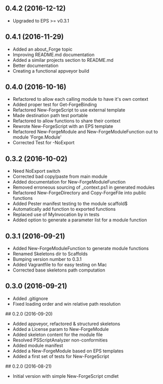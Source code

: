 ## 0.4.2 (2016-12-12)

 * Upgraded to EPS >= v0.3.1

## 0.4.1 (2016-11-29)

 * Added an about_Forge topic
 * Improving README.md documentation
 * Added a similar projects section to README.md
 * Better documentation
 * Creating a functional appveyor build

## 0.4.0 (2016-10-16)

 * Refactored to allow each calling module to have it's own context
 * Added proper test for Get-ForgeBinding
 * Refactored New-ForgeScript to use external template
 * Made destination path test portable
 * Refactored to allow functions to share their context
 * Rewrote New-ForgeScript with an EPS template
 * Refactored New-ForgeModule and New-ForgeModuleFunction out to module 'Forge.Module'
 * Corrected Test for -NoExport

## 0.3.2 (2016-10-02)

 * Need NoExport switch
 * Corrected bad copy/paste from main module
 * Added documentation for New-ForgeModuleFunction
 * Removed erroneous sourcing of _context.ps1 in generated modules
 * Refactored New-ForgeDirectory and Copy-ForgeFile into public functions
 * Added Pester manifest testing to the module scaffold$
 * Automatically add function to exported functions
 * Replaced use of MyInvocation by  in tests
 * Added option to generate a parameter list for a module function

## 0.3.1 (2016-09-21)
 
 * Added New-ForgeModuleFunction to generate module functions
 * Renamed Skeletons dir to Scaffolds
 * Bumping version number to 0.3.1
 * Added Vagrantfile to for easy testing on Mac
 * Corrected base skeletons path computation

## 0.3.0 (2016-09-21)

 * Added .gitignore
 * Fixed loading order and win relative path resolution

## 0.2.0 (2016-09-20)

 * Added appveyor, refactored & structured skeletons
 * Added a License param to New-ForgeModule
 * Added skeleton content for the module file
 * Resolved PSScriptAnalyzer non-conformities
 * Added module manifest
 * Added a New-ForgeModule based on EPS templates
 * Added a first set of tests for New-ForgeScript

## 0.2.0 (2016-08-21)

 * Initial version with simple New-ForgeScript cmdlet
